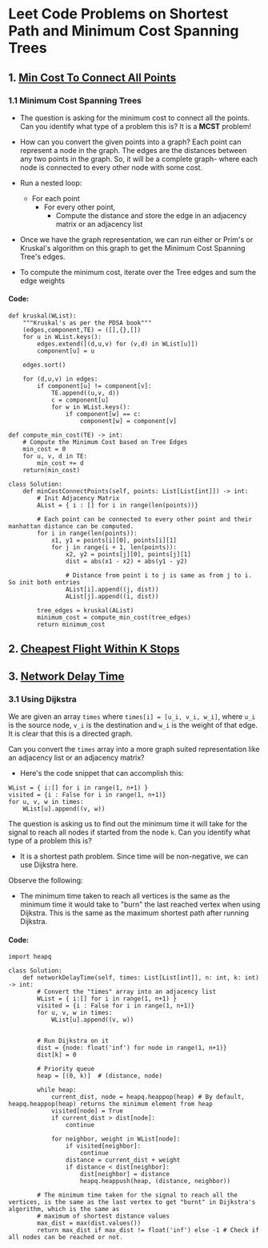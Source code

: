 # Leet Code Problems on Shortest Path and Minimum Cost Spanning Trees

## 1. [Min Cost To Connect All Points](https://leetcode.com/problems/min-cost-to-connect-all-points/description/)

### 1.1 Minimum Cost Spanning Trees

- The question is asking for the minimum cost to connect all the points. Can you identify what type of a problem this is? It is a **MCST** problem!
- How can you convert the given points into a graph? Each point can represent a node in the graph. The edges are the distances between any two points in the graph. So, it will be a complete graph- where each node is connected to every other node with some cost.
- Run a nested loop:
    - For each point
        - For every other point, 
            - Compute the distance and store the edge in an adjacency matrix or an adjacency list

- Once we have the graph representation, we can run either or Prim's or Kruskal's algorithm on this graph to get the Minimum Cost Spanning Tree's edges. 
- To compute the minimum cost, iterate over the Tree edges and sum the edge weights

#### Code:
```
def kruskal(WList):
    """Kruskal's as per the PDSA book"""
    (edges,component,TE) = ([],{},[])
    for u in WList.keys():
        edges.extend([(d,u,v) for (v,d) in WList[u]])
        component[u] = u

    edges.sort()

    for (d,u,v) in edges:
        if component[u] != component[v]:
            TE.append((u,v, d))
            c = component[u]
            for w in WList.keys():
                if component[w] == c:
                    component[w] = component[v]

def compute_min_cost(TE) -> int:
    # Compute the Minimum Cost based on Tree Edges
    min_cost = 0
    for u, v, d in TE:
        min_cost += d
    return(min_cost)

class Solution:
    def minCostConnectPoints(self, points: List[List[int]]) -> int:
        # Init Adjacency Matrix
        AList = { i : [] for i in range(len(points))}

        # Each point can be connected to every other point and their manhattan distance can be computed.
        for i in range(len(points)):
            x1, y1 = points[i][0], points[i][1]
            for j in range(i + 1, len(points)):
                x2, y2 = points[j][0], points[j][1]
                dist = abs(x1 - x2) + abs(y1 - y2)

                # Distance from point i to j is same as from j to i. So init both entries
                AList[i].append((j, dist))
                AList[j].append((i, dist))

        tree_edges = kruskal(AList)
        minimum_cost = compute_min_cost(tree_edges)
        return minimum_cost
```



## 2. [Cheapest Flight Within K Stops](https://leetcode.com/problems/cheapest-flights-within-k-stops/description/)


## 3. [Network Delay Time](https://leetcode.com/problems/network-delay-time/description/)

### 3.1 Using Dijkstra
We are given an array ```times``` where ```times[i] = [u_i, v_i, w_i]```, where ```u_i``` is the source node, ```v_i``` is the destination and ```w_i``` is the weight of that edge. It is clear that this is a directed graph. 

Can you convert the ```times``` array into a more graph suited representation like an adjacency list or an adjacency matrix?
- Here's the code snippet that can accomplish this:
```
WList = { i:[] for i in range(1, n+1) }
visited = {i : False for i in range(1, n+1)}
for u, v, w in times:
    WList[u].append((v, w))
```

The question is asking us to find out the minimum time it will take for the signal to reach all nodes if started from the node ```k```. Can you identify what type of a problem this is?
- It is a shortest path problem. Since time will be non-negative, we can use Dijkstra here. 

Observe the following:
- The minimum time taken to reach all vertices is the same as the minimum time it would take to "burn" the last reached vertex when using Dijkstra. This is the same as the maximum shortest path after running Dijkstra. 

#### Code:
```
import heapq

class Solution:
    def networkDelayTime(self, times: List[List[int]], n: int, k: int) -> int:
        # Convert the "times" array into an adjacency list
        WList = { i:[] for i in range(1, n+1) }
        visited = {i : False for i in range(1, n+1)}
        for u, v, w in times:
            WList[u].append((v, w))


        # Run Dijkstra on it
        dist = {node: float('inf') for node in range(1, n+1)}
        dist[k] = 0

        # Priority queue
        heap = [(0, k)]  # (distance, node)

        while heap:
            current_dist, node = heapq.heappop(heap) # By default, heapq.heappop(heap) returns the minimum element from heap
            visited[node] = True
            if current_dist > dist[node]:
                continue

            for neighbor, weight in WList[node]:
                if visited[neighbor]:
                    continue
                distance = current_dist + weight
                if distance < dist[neighbor]:
                    dist[neighbor] = distance
                    heapq.heappush(heap, (distance, neighbor))

        # The minimum time taken for the signal to reach all the vertices, is the same as the last vertex to get "burnt" in Dijkstra's algorithm, which is the same as
        # maximum of shortest distance values
        max_dist = max(dist.values())
        return max_dist if max_dist != float('inf') else -1 # Check if all nodes can be reached or not.
```